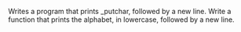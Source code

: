 Writes a program that prints _putchar, followed by a new line.
Write a function that prints the alphabet, in lowercase, followed by a new line.
